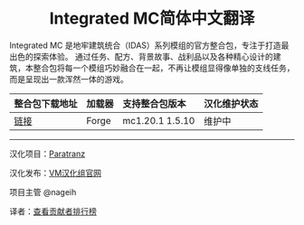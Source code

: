 <div align="center"> 
   <h1>Integrated MC简体中文翻译</h1>
</div>

Integrated MC 是地牢建筑统合（IDAS）系列模组的官方整合包，专注于打造最出色的探索体验。 通过任务、配方、背景故事、战利品以及各种精心设计的建筑，本整合包将每一个模组巧妙融合在一起，不再让模组显得像单独的支线任务， 而是呈现出一款浑然一体的游戏。

| 整合包下载地址                                                             | 加载器 | 支持整合包版本 | 汉化维护状态 |
| :------------------------------------------------------------------------- | :----- | :------------- | :----------- |
| [链接](https://www.curseforge.com/minecraft/modpacks/integrated-minecraft) | Forge  | mc1.20.1 1.5.10 | 维护中       |

---

汉化项目：[Paratranz](https://paratranz.cn/projects/13091)

汉化发布：[VM汉化组官网](https://vmct-cn.top/modpacks/imc)

项目主管 @nageih

译者：[查看贡献者排行榜](https://paratranz.cn/projects/13091/leaderboard)
